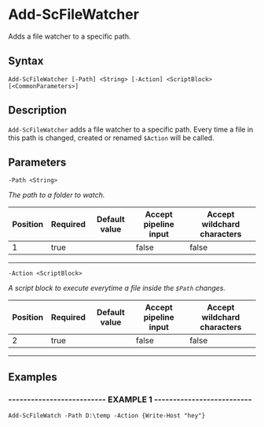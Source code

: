 

# Add-ScFileWatcher

Adds a file watcher to a specific path.
## Syntax

    Add-ScFileWatcher [-Path] <String> [-Action] <ScriptBlock> [<CommonParameters>]


## Description

`Add-ScFileWatcher` adds a file watcher to a specific path.
Every time a file in this path is changed, created or renamed `$Action` will be called.





## Parameters

    
    -Path <String>
_The path to a folder to watch._

| Position | Required | Default value | Accept pipeline input | Accept wildchard characters |
| -------- | -------- | ------------- | --------------------- | --------------------------- |
| 1 | true |  | false | false |


----

    
    
    -Action <ScriptBlock>
_A script block to execute everytime a file inside the `$Path` changes._

| Position | Required | Default value | Accept pipeline input | Accept wildchard characters |
| -------- | -------- | ------------- | --------------------- | --------------------------- |
| 2 | true |  | false | false |


----

    

## Examples

### -------------------------- EXAMPLE 1 --------------------------
    Add-ScFileWatch -Path D:\temp -Action {Write-Host "hey"}































